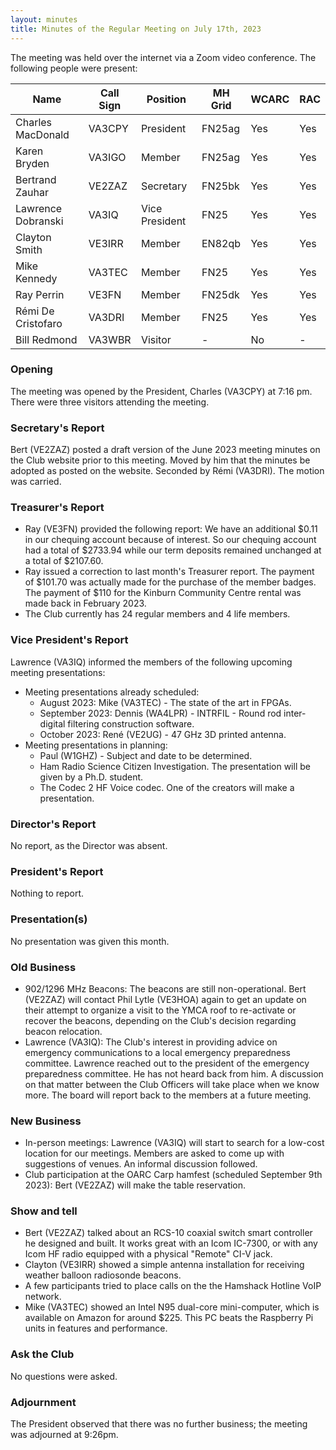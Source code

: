 ```yaml
---
layout: minutes
title: Minutes of the Regular Meeting on July 17th, 2023
---
```

The meeting was held over the internet via a Zoom video conference.
The following people were present:

| Name                   | Call Sign  | Position         | MH Grid | WCARC | RAC |
|------------------------|------------|------------------|---------|-------|-----|
| Charles MacDonald      | VA3CPY     | President        | FN25ag  | Yes   | Yes |
| Karen Bryden           | VA3IGO     | Member           | FN25ag  | Yes   | Yes |
| Bertrand Zauhar        | VE2ZAZ     | Secretary        | FN25bk  | Yes   | Yes |
| Lawrence Dobranski     | VA3IQ      | Vice President   | FN25    | Yes   | Yes |
| Clayton Smith          | VE3IRR     | Member           | EN82qb  | Yes   | Yes |
| Mike Kennedy           | VA3TEC     | Member           | FN25    | Yes   | Yes |
| Ray Perrin             | VE3FN      | Member           | FN25dk  | Yes   | Yes |
| Rémi De Cristofaro     | VA3DRI     | Member           | FN25    | Yes   | Yes |
| Bill Redmond           | VA3WBR     | Visitor          |   -     |  No   |  -  |

### Opening
The meeting was opened by the President, Charles (VA3CPY) at 7:16 pm.
There were three visitors attending the meeting.

### Secretary's Report
Bert (VE2ZAZ) posted a draft version of the June 2023 meeting minutes on the Club website prior to this meeting. Moved by him that the minutes be adopted as posted on the website. Seconded by Rémi (VA3DRI). The motion was carried.

### Treasurer's Report
- Ray (VE3FN) provided the following report: We have an additional $0.11 in our chequing account because of interest.  So our chequing account had a total of $2733.94 while our term deposits remained unchanged at a total of $2107.60.
- Ray issued a correction to last month's Treasurer report. The payment of $101.70 was actually made for the purchase of the member badges. The payment of $110 for the Kinburn Community Centre rental was made back in February 2023.
- The Club currently has 24 regular members and 4 life members.

### Vice President's Report
Lawrence (VA3IQ) informed the members of the following upcoming meeting presentations:
- Meeting presentations already scheduled:
   - August 2023: Mike (VA3TEC) - The state of the art in FPGAs.
   - September 2023: Dennis (WA4LPR) - INTRFIL - Round rod inter-digital filtering construction software.
   - October 2023: René (VE2UG) - 47 GHz 3D printed antenna.
- Meeting presentations in planning:
   - Paul (W1GHZ) - Subject and date to be determined.
   - Ham Radio Science Citizen Investigation. The presentation will be given by a Ph.D. student.
   - The Codec 2 HF Voice codec. One of the creators will make a presentation.

### Director's Report
No report, as the Director was absent.

### President's Report
Nothing to report.

### Presentation(s)
No presentation was given this month.

### Old Business
- 902/1296 MHz Beacons: The beacons are still non-operational. Bert (VE2ZAZ) will contact Phil Lytle (VE3HOA) again to get an update on their attempt to organize a visit to the YMCA roof to re-activate or recover the beacons, depending on the Club's decision regarding beacon relocation.
- Lawrence (VA3IQ): The Club's interest in providing advice on emergency communications to a local emergency preparedness committee. Lawrence reached out to the president of the emergency preparedness committee. He has not heard back from him. A discussion on that matter between the Club Officers will take place when we know more. The board will report back to the members at a future meeting.

### New Business
- In-person meetings: Lawrence (VA3IQ) will start to search for a low-cost location for our meetings. Members are asked to come up with suggestions of venues. An informal discussion followed.
- Club participation at the OARC Carp hamfest (scheduled September 9th 2023): Bert (VE2ZAZ) will make the table reservation.

### Show and tell
- Bert (VE2ZAZ) talked about an RCS-10 coaxial switch smart controller he designed and built. It works great with an Icom IC-7300, or with any Icom HF radio equipped with a physical "Remote" CI-V jack.
- Clayton (VE3IRR) showed a simple antenna installation for receiving weather balloon radiosonde beacons.
- A few participants tried to place calls on the the Hamshack Hotline VoIP network.
- Mike (VA3TEC) showed an Intel N95 dual-core mini-computer, which is available on Amazon for around $225. This PC beats the Raspberry Pi units in features and performance.

### Ask the Club
No questions were asked.

### Adjournment
The President observed that there was no further business; the meeting was adjourned at 9:26pm.
